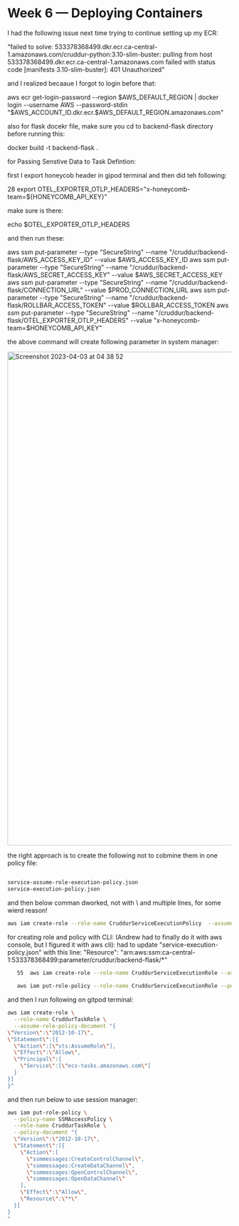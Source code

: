 # Week 6 — Deploying Containers


I had the following issue next time trying to continue setting up my ECR:


"failed to solve: 533378368499.dkr.ecr.ca-central-1.amazonaws.com/cruddur-python:3.10-slim-buster: pulling from host 533378368499.dkr.ecr.ca-central-1.amazonaws.com failed with status code [manifests 3.10-slim-buster]: 401 Unauthorized"

and I realized becaaue I forgot to login before that:

aws ecr get-login-password --region $AWS_DEFAULT_REGION | docker login --username AWS --password-stdin "$AWS_ACCOUNT_ID.dkr.ecr.$AWS_DEFAULT_REGION.amazonaws.com"

also for flask docekr file, make sure you cd to backend-flask directory before running this: 

docker build -t backend-flask .

for Passing Senstive Data to Task Defintion:

first I export honeycob header in gipod terminal and then did teh following:

 28  export OTEL_EXPORTER_OTLP_HEADERS="x-honeycomb-team=${HONEYCOMB_API_KEY}"
 
 make sure is there:
 
 echo $OTEL_EXPORTER_OTLP_HEADERS
 
 and then run these:
 
aws ssm put-parameter --type "SecureString" --name "/cruddur/backend-flask/AWS_ACCESS_KEY_ID" --value $AWS_ACCESS_KEY_ID
aws ssm put-parameter --type "SecureString" --name "/cruddur/backend-flask/AWS_SECRET_ACCESS_KEY" --value $AWS_SECRET_ACCESS_KEY
aws ssm put-parameter --type "SecureString" --name "/cruddur/backend-flask/CONNECTION_URL" --value $PROD_CONNECTION_URL
aws ssm put-parameter --type "SecureString" --name "/cruddur/backend-flask/ROLLBAR_ACCESS_TOKEN" --value $ROLLBAR_ACCESS_TOKEN
aws ssm put-parameter --type "SecureString" --name "/cruddur/backend-flask/OTEL_EXPORTER_OTLP_HEADERS" --value "x-honeycomb-team=$HONEYCOMB_API_KEY"

the above command will create following parameter in system manager:

<img width="1106" alt="Screenshot 2023-04-03 at 04 38 52" src="https://user-images.githubusercontent.com/123549868/229457121-24b839e4-92c6-411b-943c-1f8920a76883.png">

the right approach is to create the following not to cobmine them in one policy file:


```sh

service-assume-role-execution-policy.json
service-execution-policy.json 
```

and then below comman dworked, not with \ and multiple lines, for some wierd reason!

```sh
aws iam create-role --role-name CruddurServiceExecutionPolicy  --assume-role-policy-document "file://aws/policies/service-assume-role-execution-policy.json"
```

for creating role and policy with CLI:  (Andrew had to finally do it with aws console, but I figured it with aws cli):
had to update "service-execution-policy.json" with this line:       "Resource": "arn:aws:ssm:ca-central-1:533378368499:parameter/cruddur/backend-flask/*"


```sh
   55  aws iam create-role --role-name CruddurServiceExecutionRole --assume-role-policy-document file://aws/policies/service-execution-policy.json
   
   aws iam put-role-policy --role-name CruddurServiceExecutionRole --policy-name CruddurServiceExecutionPolicy --policy-document file://aws/policies/service-execution-policy.json
   ```
  and then I run following on gitpod terminal:
  
  ```sh 
  aws iam create-role \
    --role-name CruddurTaskRole \
    --assume-role-policy-document "{
  \"Version\":\"2012-10-17\",
  \"Statement\":[{
    \"Action\":[\"sts:AssumeRole\"],
    \"Effect\":\"Allow\",
    \"Principal\":{
      \"Service\":[\"ecs-tasks.amazonaws.com\"]
    }
  }]
}"

```

and then run below to use session manager:

```sh
aws iam put-role-policy \
  --policy-name SSMAccessPolicy \
  --role-name CruddurTaskRole \
  --policy-document "{
  \"Version\":\"2012-10-17\",
  \"Statement\":[{
    \"Action\":[
      \"ssmmessages:CreateControlChannel\",
      \"ssmmessages:CreateDataChannel\",
      \"ssmmessages:OpenControlChannel\",
      \"ssmmessages:OpenDataChannel\"
    ],
    \"Effect\":\"Allow\",
    \"Resource\":\"*\"
  }]
}
"
```
   
